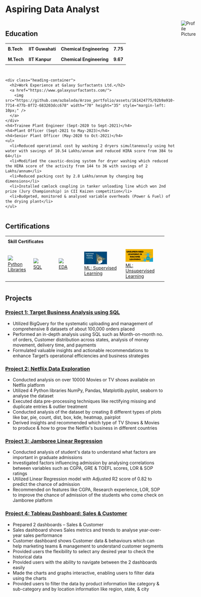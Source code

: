 # Aspiring Data Analyst

<html lang="en">
<head>
  <meta charset="UTF-8">
  <meta name="viewport" content="width=device-width, initial-scale=1.0">
  <title>Profile</title>
  <style>
    .container {
      display: flex;
      justify-content: space-between;
    }
    .text-section {
      flex: 1;
      margin-right: 20px;
    }
    .image-section {
      width: 280px;
    }
    table {
      width: 100%;
      border-collapse: collapse;
      margin-bottom: 40px; /* Added more margin to increase space */
    }
    th, td {
      padding: 8px;
      text-align: left;
    }
    .heading-container {
      display: flex;
      align-items: center;
      margin-bottom: 20px;
    }
    .heading-container h2 {
      margin: 0;
    }
  </style>
</head>
<body>

<div class="container">
  <div class="text-section">
    <h2>Education</h2>
    <table>
      <tr>
        <td><strong>B.Tech</strong></td>
        <td><strong>IIT Guwahati</strong></td>
        <td><strong>Chemical Engineering</strong></td>
        <td><strong>7.75</strong></td>
      </tr>
      <tr>
        <td><strong>M.Tech</strong></td>
        <td><strong>IIT Kanpur</strong></td>
        <td><strong>Chemical Engineering</strong></td>
        <td><strong>9.67</strong></td>
      </tr>
    </table>

    <div class="heading-container">
      <h2>Work Experience at Galaxy Surfactants Ltd.</h2>
      <a href="https://www.galaxysurfactants.com/">
        <img src="https://github.com/azbaloda/Arzoo_portfolio/assets/161424775/02b9a910-7714-477b-8f72-683203dcc678" width="70" height="35" style="margin-left: 10px;" />
      </a>
    </div>
    <h4>Trainee Plant Engineer (Sept-2020 to Sept-2021)</h4>
    <h4>Plant Officer (Sept-2021 to May-2023)</h4>
    <h4>Senior Plant Officer (May-2020 to Oct-2021)</h4>
    <ul>
      <li>Reduced operational cost by washing 2 dryers simultaneously using hot water with savings of 10.54 Lakhs/annum and reduced HIRA score from 384 to 64</li>
      <li>Modified the caustic-dosing system for dryer washing which reduced the HIRA score of the activity from 144 to 36 with savings of 2 Lakhs/annum</li>
      <li>Reduced packing cost by 2.8 Lakhs/annum by changing bag dimensions</li>
      <li>Installed camlock coupling in tanker unloading line which won 2nd prize (Jury Championship) in CII Kaizen competition</li>
      <li>Budgeted, monitored & analysed variable overheads (Power & Fuel) of the drying plant</li>
    </ul>
  </div>
  <div class="image-section">
    <img src="https://github.com/user-attachments/assets/c446257e-5eac-483f-b001-e15da7ddefaa" width="280" height="250" alt="Profile Picture" />
  </div>
</div>

</body>
</html>

## Certifications

<table width="100%">
  <tr>
    <th colspan="5" align="center">Skill Certificates</th>
  </tr>
  <tr>
    <td width="16%" align="center">
      <a href="https://moonshot.scaler.com/s/sl/S5H5tOyZM3">
        <img src="https://cdn.jsdelivr.net/gh/devicons/devicon/icons/python/python-original.svg" height="40" />
      </a>
      <br>
      <a href="https://moonshot.scaler.com/s/sl/S5H5tOyZM3">Python Libraries</a>
    </td>
    <td width="16%" align="center">
      <a href="https://moonshot.scaler.com/s/sl/UbvSt91s1H">
        <img src="https://github.com/azbaloda/Arzoo_portfolio/assets/161424775/e0eea195-6b5c-4fc8-93dc-503d33e9b07a" height="40" />
      </a>
      <br>
      <a href="https://moonshot.scaler.com/s/sl/UbvSt91s1H">SQL</a>
    </td>
    <td width="16%" align="center">
      <a href="https://moonshot.scaler.com/s/sl/2KNZRl4RqV">
        <img src="https://github.com/azbaloda/Arzoo_portfolio/assets/161424775/abc23f76-7593-4b95-8e70-a3b5eaf9d654" height="40" />
      </a>
      <br>
      <a href="https://moonshot.scaler.com/s/sl/2KNZRl4RqV">EDA</a>
    </td>
    <td width="26%" align="center">
      <a href="https://moonshot.scaler.com/s/li/YourLinkHere">
        <img src="https://github.com/azbaloda/azbaloda/blob/main/Supervised-Machine-Learning_2.jpeg?raw=true" height="40" />
      </a>
      <br>
      <a href="https://moonshot.scaler.com/s/li/YourLinkHere">ML: Supervised Learning</a>
    </td>
    <td width="26%" align="center">
      <a href="https://moonshot.scaler.com/s/li/RigosLjVUB">
        <img src="https://github.com/azbaloda/azbaloda/blob/main/Unsupervised-Machine-Learning_1.jpg?raw=true" height="40" />
      </a>
      <br>
      <a href="https://moonshot.scaler.com/s/li/RigosLjVUB">ML: Unsupervised Learning</a>
    </td>
  </tr>
</table>

## Projects

### [ Project 1: Target Business Analysis using SQL](https://github.com/azbaloda/SQL_Target_Analysis)

-	Utilized BigQuery for the systematic uploading and management of comprehensive 8 datasets of about 100,000 orders placed
-	Performed an in-depth analysis using SQL such as Month-on-month no. of orders, Customer distribution across states, analysis of money movement, delivery time, and payments
- Formulated valuable insights and actionable recommendations to enhance Target’s operational efficiencies and business strategies

### [ Project 2: Netflix Data Exploration](https://github.com/azbaloda/Netflix-Data-Exploration-and-Visualisation)

- Conducted analysis on over 10000 Movies or TV shows available on Netflix platform
- Utilized 4 Python libraries NumPy, Pandas, Matplotlib.pyplot, seaborn to analyse the dataset
- Executed data pre-processing techniques like rectifying missing and duplicate entries & outlier treatment
- Conducted analysis of the dataset by creating 8 different types of plots like bar, pie, count, dist, box, kde, heatmap, pairplot
- Derived insights and recommended which type of TV Shows & Movies to produce & how to grow the Netflix's business in different countries

### [ Project 3: Jamboree Linear Regression](https://github.com/azbaloda/Jamboree-Education---Linear-Regression)

- Conducted analysis of student's data to understand what factors are important in graduate admissions
- Investigated factors influencing admission by analysing correlations between variables such as CGPA, GRE & TOEFL scores, LOR & SOP ratings
- Utilized Linear Regression model with Adjusted R2 score of 0.82 to predict the chance of admission
- Recommended on features like CGPA, Research experience, LOR, SOP to improve the chance of admission of the students who come check on Jamboree platform

### [Project 4: Tableau Dashboard: Sales & Customer](https://public.tableau.com/app/profile/arzoo.baloda/viz/SalesCustomerDashboards_17120333759470/SalesDashboard?publish=yes)

- Prepared 2 dashboards – Sales & Customer
- Sales dashboard shows Sales metrics and trends to analyse year-over-year sales performance
- Customer dashboard shows Customer data & behaviours which can help marketing teams & management to understand customer segments
- Provided users the flexibility to select any desired year to check the historical data
- Provided users with the ability to navigate between the 2 dashboards easily
- Made the charts and graphs interactive, enabling users to filter data using the charts
- Provided users to filter the data by product information like category & sub-category and by location information like region, state, & city
